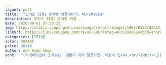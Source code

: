 ```yaml
---
layout: post 
title:  "모리츠 3IN1 붕어빵 와플메이커, MO-SM301W" 
description: 모리츠 3IN1 붕어빵 와플 ..
date: 2020-09-01 07:20:25 
img: https://static.coupangcdn.com/image/retail/images/196178556708233-afaa474a-cf69-491b-8888-d58d48957499.jpg 
linkUrl: https://link.coupang.com/re/AFFSDP?lptag=AF3600438&subid=ahnPublicAsk&pageKey=246539816&itemId=781054886&vendorItemId=4977233163&traceid=V0-113-147640518ffdc96e 
categories: [1013] 
color: D9418C 
price: 28110 
author: Ask View Shop 
cont:  "(거어어어업나 뜨거워요  애들이 까딱 잘못하면  화상각 입니다.<br/>)<br/>(고정이라 닦기 불편한게 아니라 분리가 되어서 아주 깔끔하게 이용이 가능합니다.<br/>)<br/>(내열판이 두툼한건 아닌거 같고 뭔가 플라스틱 같이 얇아요)<br/>(동글동글 귀여워서  주방 인테리어를 해치지 않아요)<br/>(생각보다 길이가 짧아서 당황쓰였어요ㅋㅋ다행히도 멀티탭 가져와서 다행입니다.<br/>)<br/>(생각보다 오래걸려요)<br/>(소리가 하나도  안나요 엄청 조용해요 밤에 야식으로 조용히 먹어도 아무도 모릅니다)<br/>(온도조절이 불가능 입니다 온도를 좀더 세게 해서 바삭하게 구워보고싶은데 그것은 욕심 입니다)<br/>(작아서 좁은공간에 쏙쏙 들어가서 깔끔하게 정리가능합니다.<br/>)<br/>(저렴쓰한 가격에 팬이 3개나 들어있어서 가성비 갑오브갑 입니다)<br/><br/> -<br/> -2019.<br/>11.<br/>15구매후기<br/>✋✋✋✋전 핫케이크 가루로 했는데 촉촉한 와플이되네요 바삭한게 좋은데<br/>⭐⭐⭐⭐⭐⭐구매하게된 계기⭐⭐⭐⭐⭐⭐<br/>가격이 저렴하지만 on/off 기능이 따로 있어서 좋아요.<br/><br/>길거리에서 사먹는것처럼 바삭한 와플은 아니고 부드럽게 만들어지더라구요.<br/><br/>네번째 온도조절 입니다<br/>네번째 정숙 입니다<br/>다섯번째  가성비 입니다<br/>다섯번째 예열시간 입니다<br/>다음에는 붕어빵을 만들어볼 생각입니다.<br/><br/>단점<br/>단점은 손잡이 부분까지 뜨거워진다는거에요.<br/><br/>대량 원하시면 다른 큰것 사세요 대량 생산엔 힘들어요;;;<br/>대신 손잡이 중간부분 잠금장치는 안뜨거워서 저는 거기잡고 열고닫고 해요.<br/><br/>두번째 분리형 입니다<br/>두번째 선길이 입니다<br/>만족만족 배송만족 이에요<br/>배송❤❤❤❤❤<br/>배송은 역시 쿠팡ㅋㅋ<br/>상품❤❤❤❤❤<br/>설명서에 나와있는 시간보다는 조금 더 걸렸어요.<br/><br/>세번째 디자인 입니다<br/>세번째 와플판 입니다<br/>소량 만들어 먹기엔 간편하네요<br/>아주좋아요<br/>이거로 붕어빵도 만들어먹고 아주 만족입니다ㅋㄱㅋㅋ<br/>이렇게 장점과 단점이 많은데도 구매하게된  계기는<br/>이중 삼중 안전하게 포장되어서 스크래치 하나없이 잘왔습니다ㅎㅎ<br/>장점<br/>저렴한가격에 다양하게 즐길수 있을거 같아서 그거하나로 주문했습니다 가성비 최고입니다ㅋㅋ 자주쓰고 업그레이 해야겠어요<br/>조작법도 간단해서 사용하기 좋아요.<br/><br/>주문하기전에 이제품 저제품 검색도 많이해보고 후기도 많이보고 선택했어요.<br/><br/>집에서 아이 간식으로 와플 만들어주고 싶어서 주문했어요.<br/><br/>첫번째 발열 입니다<br/>첫번째 사이즈 입니다<br/>코팅처리된거 벗겨지지도 않고 굳굳이에요<br/>타이머는 없지만, 스마트폰으로 타이머 켜놓고하면 되니까 괜찮아요.<br/><br/>판이 떨어져서 세척도 간편했어요<br/>하루만에 왔어요 빠르고 안전하게 샤샤샥ㅋㅋ<br/>하지만 소량으로 구워먹기엔 간편하니 좋네여<br/>" 
---
```

